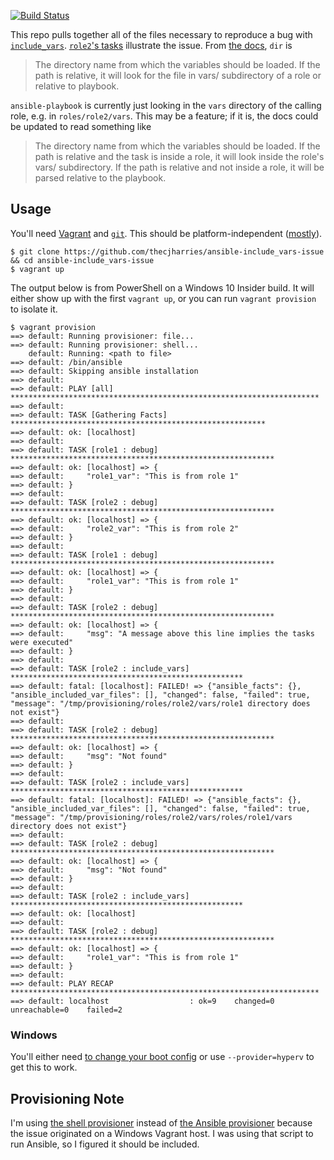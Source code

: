 [![Build Status](https://travis-ci.org/thecjharries/ansible-include_vars-issue.svg?branch=master)](https://travis-ci.org/thecjharries/ansible-include_vars-issue)

This repo pulls together all of the files necessary to reproduce a bug with [`include_vars`](http://docs.ansible.com/ansible/latest/include_vars_module.html). [`role2`'s tasks](roles/role2/tasks/main.yml) illustrate the issue. From [the docs](http://docs.ansible.com/ansible/latest/include_vars_module.html#options), `dir` is
> The directory name from which the variables should be loaded.
> If the path is relative, it will look for the file in vars/ subdirectory of a role or relative to playbook.

`ansible-playbook` is currently just looking in the `vars` directory of the calling role, e.g. in `roles/role2/vars`. This may be a feature; if it is, the docs could be updated to read something like

> The directory name from which the variables should be loaded.
> If the path is relative and the task is inside a role, it will look inside the role's vars/ subdirectory. If the path is relative and not inside a role, it will be parsed relative to the playbook.

## Usage

You'll need [Vagrant](https://www.vagrantup.com/downloads.html) and [`git`](https://git-scm.com/book/en/v2/Getting-Started-Installing-Git). This should be platform-independent ([mostly](#windows)).
```
$ git clone https://github.com/thecjharries/ansible-include_vars-issue && cd ansible-include_vars-issue
$ vagrant up
```
The output below is from PowerShell on a Windows 10 Insider build. It will either show up with the first `vagrant up`, or you can run `vagrant provision` to isolate it.
```
$ vagrant provision
==> default: Running provisioner: file...
==> default: Running provisioner: shell...
    default: Running: <path to file>
==> default: /bin/ansible
==> default: Skipping ansible installation
==> default:
==> default: PLAY [all] *********************************************************************
==> default:
==> default: TASK [Gathering Facts] *********************************************************
==> default: ok: [localhost]
==> default:
==> default: TASK [role1 : debug] ***********************************************************
==> default: ok: [localhost] => {
==> default:     "role1_var": "This is from role 1"
==> default: }
==> default:
==> default: TASK [role2 : debug] ***********************************************************
==> default: ok: [localhost] => {
==> default:     "role2_var": "This is from role 2"
==> default: }
==> default:
==> default: TASK [role1 : debug] ***********************************************************
==> default: ok: [localhost] => {
==> default:     "role1_var": "This is from role 1"
==> default: }
==> default:
==> default: TASK [role2 : debug] ***********************************************************
==> default: ok: [localhost] => {
==> default:     "msg": "A message above this line implies the tasks were executed"
==> default: }
==> default:
==> default: TASK [role2 : include_vars] ****************************************************
==> default: fatal: [localhost]: FAILED! => {"ansible_facts": {}, "ansible_included_var_files": [], "changed": false, "failed": true, "message": "/tmp/provisioning/roles/role2/vars/role1 directory does not exist"}
==> default:
==> default: TASK [role2 : debug] ***********************************************************
==> default: ok: [localhost] => {
==> default:     "msg": "Not found"
==> default: }
==> default:
==> default: TASK [role2 : include_vars] ****************************************************
==> default: fatal: [localhost]: FAILED! => {"ansible_facts": {}, "ansible_included_var_files": [], "changed": false, "failed": true, "message": "/tmp/provisioning/roles/role2/vars/roles/role1/vars directory does not exist"}
==> default:
==> default: TASK [role2 : debug] ***********************************************************
==> default: ok: [localhost] => {
==> default:     "msg": "Not found"
==> default: }
==> default:
==> default: TASK [role2 : include_vars] ****************************************************
==> default: ok: [localhost]
==> default:
==> default: TASK [role2 : debug] ***********************************************************
==> default: ok: [localhost] => {
==> default:     "role1_var": "This is from role 1"
==> default: }
==> default:
==> default: PLAY RECAP *********************************************************************
==> default: localhost                  : ok=9    changed=0    unreachable=0    failed=2
```

### Windows

You'll either need [to change your boot config](http://www.hanselman.com/blog/SwitchEasilyBetweenVirtualBoxAndHyperVWithABCDEditBootEntryInWindows81.aspx) or use `--provider=hyperv` to get this to work.

## Provisioning Note

I'm using [the shell provisioner](https://www.vagrantup.com/docs/provisioning/shell.html) instead of [the Ansible provisioner](https://www.vagrantup.com/docs/provisioning/ansible.html) because the issue originated on a Windows Vagrant host. I was using that script to run Ansible, so I figured it should be included.
